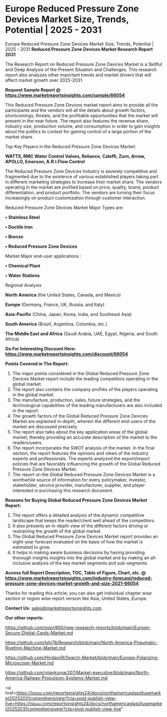 # Europe Reduced Pressure Zone Devices Market Size, Trends, Potential | 2025 - 2031
Europe Reduced Pressure Zone Devices Market Size, Trends, Potential | 2025 - 2031
<strong>Reduced Pressure Zone Devices Market Research Report 2031</strong>

The Research Report on Reduced Pressure Zone Devices Market is a Skillful and Deep Analysis of the Present Situation and Challenges. This research report also analyzes other important trends and market drivers that will affect market growth over 2025-2031.

<strong>Request Sample Report @ <a href=https://www.marketreportsinsights.com/sample/66054>https://www.marketreportsinsights.com/sample/66054</a></strong>

This Reduced Pressure Zone Devices market report aims to provide all the participants and the vendors will all the details about growth factors, shortcomings, threats, and the profitable opportunities that the market will present in the near future. The report also features the revenue share, industry size, production volume, and consumption in order to gain insights about the politics to contest for gaining control of a large portion of the market share.

Top Key Players in the Reduced Pressure Zone Devices Market:

<strong>WATTS, RMC Water Control Valves, Reliance, Caleffi, Zurn, Arrow, APOLLO, Emerson, A.R.I.Flow Control</strong>

The Reduced Pressure Zone Devices Industry is severely competitive and fragmented due to the existence of various established players taking part in different marketing strategies to increase their market share. The vendors operating in the market are profiled based on price, quality, brand, product differentiation, and product portfolio. The vendors are turning their focus increasingly on product customization through customer interaction.

Reduced Pressure Zone Devices Market Major Types are:

<strong>• Stainless Steel

• Ductile Iron

• Bronze

• Reduced Pressure Zone Devices</strong>

Market Major end-user applications :

<strong>• Chemical Plant

• Water Stations</strong>

Regional Analysis

</u><strong><b>North America</b></strong> (the United States, Canada, and Mexico)

<strong><b>Europe </b></strong>(Germany, France, UK, Russia, and Italy)

<strong><b>Asia-Pacific</b></strong> (China, Japan, Korea, India, and Southeast Asia)

<strong><b>South America</b></strong> (Brazil, Argentina, Colombia, etc.)

<strong><b>The Middle East and Africa</b></strong> (Saudi Arabia, UAE, Egypt, Nigeria, and South Africa)

<strong>Go For Interesting Discount Here: <a href=https://www.marketreportsinsights.com/discount/66054>https://www.marketreportsinsights.com/discount/66054</a></strong>

<strong>Points Covered in The Report:</strong>
<ol>
  <li>The major points considered in the Global Reduced Pressure Zone Devices Market report include the leading competitors operating in the global market.</li>
  <li>The report also contains the company profiles of the players operating in the global market.</li>
  <li>The manufacture, production, sales, future strategies, and the technological capabilities of the leading manufacturers are also included in the report.</li>
  <li>The growth factors of the Global Reduced Pressure Zone Devices Market are explained in-depth, wherein the different end-users of the market are discussed precisely.</li>
  <li>The report also talks about the key application areas of the global market, thereby providing an accurate description of the market to the readers/users.</li>
  <li>The report incorporates the SWOT analysis of the market. In the final section, the report features the opinions and views of the industry experts and professionals. The experts analyzed the export/import policies that are favorably influencing the growth of the Global Reduced Pressure Zone Devices Market.</li>
  <li>The report on the Global Reduced Pressure Zone Devices Market is a worthwhile source of information for every policymaker, investor, stakeholder, service provider, manufacturer, supplier, and player interested in purchasing this research document.</li>
</ol>
<strong>Reasons for Buying Global Reduced Pressure Zone Devices Market Report:</strong>

<ol>
  <li>The report offers a detailed analysis of the dynamic competitive landscape that keeps the reader/client well ahead of the competitors.</li>
  <li>It also presents an in-depth view of the different factors driving or restraining the growth of the global market.</li>
  <li>The Global Reduced Pressure Zone Devices Market report provides an eight-year forecast evaluated on the basis of how the market is estimated to grow.</li>
  <li>It helps in making aware business decisions by having providing thorough insights insights into the global market and by making an all-inclusive analysis of the key market segments and sub-segments.</li>
</ol>
<strong>Access full Report Description, TOC, Table of Figure, Chart, etc. @ <a href=https://www.marketreportsinsights.com/industry-forecast/reduced-pressure-zone-devices-market-growth-and-size-2021-66054>https://www.marketreportsinsights.com/industry-forecast/reduced-pressure-zone-devices-market-growth-and-size-2021-66054</a></strong>


Thanks for reading this article; you can also get individual chapter wise section or region wise report version like Asia, United States, Europe.

<strong>Contact Us:</strong>
sales@marketreportsinsights.com

<strong>Our other reports:</strong>

<a href=https://github.com/noori900/new-research-reports/blob/main/Europe-Secure-Digital-Cards-Market.md>https://github.com/noori900/new-research-reports/blob/main/Europe-Secure-Digital-Cards-Market.md</a>

<a href=https://github.com/Ishi78/Research/blob/main/North-America-Pneumatic-Riveting-Machine-Market.md>https://github.com/Ishi78/Research/blob/main/North-America-Pneumatic-Riveting-Machine-Market.md</a>

<a href=https://github.com/Hindavii9/Search-Market/blob/main/Europe-Polarizing-Microscope-Market.md>https://github.com/Hindavii9/Search-Market/blob/main/Europe-Polarizing-Microscope-Market.md</a>

<a href=https://github.com/vijaykumar207/Market-executive/blob/main/North-America-Railway-Propulsion-Systems-Market.md>https://github.com/vijaykumar207/Market-executive/blob/main/North-America-Railway-Propulsion-Systems-Market.md</a>

<a href=https://issuu.com/reportsinsights24/docs/northamericaglassfusemarket20252031comprehensivegr?cta=post-publish-view-live>https://issuu.com/reportsinsights24/docs/northamericaglassfusemarket20252031comprehensivegr?cta=post-publish-view-live</a>"
